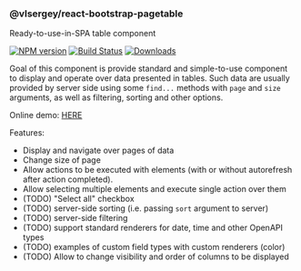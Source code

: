 ### @vlsergey/react-bootstrap-pagetable

Ready-to-use-in-SPA table component

[![NPM version][npm-image]][npm-url]
[![Build Status][travis-image]][travis-url]
[![Downloads][downloads-image]][downloads-url]

Goal of this component is provide standard and simple-to-use component to display and operate over data presented in tables. Such data are usually provided by server side using some `find...` methods with `page` and `size` arguments, as well as filtering, sorting and other options.

Online demo: [HERE](https://vlsergey.github.io/react-bootstrap-pagetable/)

Features:
* Display and navigate over pages of data
* Change size of page
* Allow actions to be executed with elements (with or without autorefresh after action completed).
* Allow selecting multiple elements and execute single action over them
* (TODO) "Select all" checkbox
* (TODO) server-side sorting (i.e. passing `sort` argument to server)
* (TODO) server-side filtering
* (TODO) support standard renderers for date, time and other OpenAPI types
* (TODO) examples of custom field types with custom renderers (color)  
* (TODO) Allow to change visibility and order of columns to be displayed

[npm-image]: https://img.shields.io/npm/v/@vlsergey/react-bootstrap-pagetable.svg?style=flat-square
[npm-url]: https://npmjs.org/package/@vlsergey/react-bootstrap-pagetable
[travis-image]: https://travis-ci.org/vlsergey/react-bootstrap-pagetable.svg?branch=master
[travis-url]: https://travis-ci.org/vlsergey/react-bootstrap-pagetable
[downloads-image]: http://img.shields.io/npm/dm/@vlsergey/react-bootstrap-pagetable.svg?style=flat-square
[downloads-url]: https://npmjs.org/package/@vlsergey/react-bootstrap-pagetable
